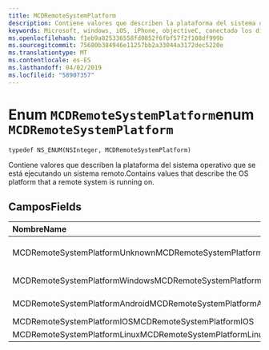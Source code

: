 ```yaml
---
title: MCDRemoteSystemPlatform
description: Contiene valores que describen la plataforma del sistema operativo que se está ejecutando un sistema remoto.
keywords: Microsoft, windows, iOS, iPhone, objectiveC, conectado los dispositivos, proyecto Roma
ms.openlocfilehash: f1eb9a825336558fd0852f6fbf57f2f108df999b
ms.sourcegitcommit: 75680b384946e11257bb2a33044a3172dec5220e
ms.translationtype: MT
ms.contentlocale: es-ES
ms.lasthandoff: 04/02/2019
ms.locfileid: "58907357"
---
```

# <a name="enum-mcdremotesystemplatform"></a><span data-ttu-id="1cf45-104">Enum `MCDRemoteSystemPlatform`</span><span class="sxs-lookup"><span data-stu-id="1cf45-104">enum `MCDRemoteSystemPlatform`</span></span> 

```
typedef NS_ENUM(NSInteger, MCDRemoteSystemPlatform)
```  
<span data-ttu-id="1cf45-105">Contiene valores que describen la plataforma del sistema operativo que se está ejecutando un sistema remoto.</span><span class="sxs-lookup"><span data-stu-id="1cf45-105">Contains values that describe the OS platform that a remote system is running on.</span></span> 

## <a name="fields"></a><span data-ttu-id="1cf45-106">Campos</span><span class="sxs-lookup"><span data-stu-id="1cf45-106">Fields</span></span>

| <span data-ttu-id="1cf45-107">Nombre</span><span class="sxs-lookup"><span data-stu-id="1cf45-107">Name</span></span>                              | <span data-ttu-id="1cf45-108">Valor</span><span class="sxs-lookup"><span data-stu-id="1cf45-108">Value</span></span> | <span data-ttu-id="1cf45-109">Descripción</span><span class="sxs-lookup"><span data-stu-id="1cf45-109">Description</span></span>                    |
|:----------------------------------|:------|:-------------------------------|
| <span data-ttu-id="1cf45-110">MCDRemoteSystemPlatformUnknown</span><span class="sxs-lookup"><span data-stu-id="1cf45-110">MCDRemoteSystemPlatformUnknown</span></span> | <span data-ttu-id="1cf45-111">0</span><span class="sxs-lookup"><span data-stu-id="1cf45-111">0</span></span> | <span data-ttu-id="1cf45-112">La plataforma es desconocida.</span><span class="sxs-lookup"><span data-stu-id="1cf45-112">The platform is unknown.</span></span>
| <span data-ttu-id="1cf45-113">MCDRemoteSystemPlatformWindows</span><span class="sxs-lookup"><span data-stu-id="1cf45-113">MCDRemoteSystemPlatformWindows</span></span> | <span data-ttu-id="1cf45-114">1</span><span class="sxs-lookup"><span data-stu-id="1cf45-114">1</span></span> | <span data-ttu-id="1cf45-115">Sistema operativo Windows.</span><span class="sxs-lookup"><span data-stu-id="1cf45-115">Windows OS.</span></span> |
| <span data-ttu-id="1cf45-116">MCDRemoteSystemPlatformAndroid</span><span class="sxs-lookup"><span data-stu-id="1cf45-116">MCDRemoteSystemPlatformAndroid</span></span> | <span data-ttu-id="1cf45-117">2</span><span class="sxs-lookup"><span data-stu-id="1cf45-117">2</span></span> | <span data-ttu-id="1cf45-118">Sistema operativo Android.</span><span class="sxs-lookup"><span data-stu-id="1cf45-118">Android OS.</span></span> |
| <span data-ttu-id="1cf45-119">MCDRemoteSystemPlatformIOS</span><span class="sxs-lookup"><span data-stu-id="1cf45-119">MCDRemoteSystemPlatformIOS</span></span> | <span data-ttu-id="1cf45-120">3</span><span class="sxs-lookup"><span data-stu-id="1cf45-120">3</span></span> | <span data-ttu-id="1cf45-121">iOS.</span><span class="sxs-lookup"><span data-stu-id="1cf45-121">iOS.</span></span> |
| <span data-ttu-id="1cf45-122">MCDRemoteSystemPlatformLinux</span><span class="sxs-lookup"><span data-stu-id="1cf45-122">MCDRemoteSystemPlatformLinux</span></span> | <span data-ttu-id="1cf45-123">4</span><span class="sxs-lookup"><span data-stu-id="1cf45-123">4</span></span> | <span data-ttu-id="1cf45-124">Linux OS.</span><span class="sxs-lookup"><span data-stu-id="1cf45-124">Linux OS.</span></span> |